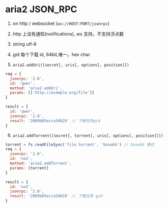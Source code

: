 # aria2 JSON_RPC

1. on http / websocket (`ws://HOST:PORT/jsonrpc`)
2. http 上没有通知(notifications), ws 支持，不支持浮点数
3. string utf-8

4. gid 每个下载 id, 64bit,唯一。hex char.

5. `aria2.addUri([secret], uris[, options[, position]])`

```js
req = {
  jsonrpc: '2.0',
  id: 'qwer',
  method: 'aria2.addUri',
  params: [['http://example.org/file']]
}

result = {
  id: 'qwer',
  jsonrpc: '2.0',
  result: '2089b05ecca3d829' // 下载任务gid
}
```

6. `aria2.addTorrent([secret], torrent[, uris[, options[, position]]])`

```js
torrent = fs.readFileSync('file.torrent', 'base64') // base64 格式
req = {
  jsonrpc: '2.0',
  id: 'no2',
  method: 'aria2.addTorrent',
  params: [torrent]
}

result = {
  id: 'no2',
  jsonrpc: '2.0',
  result: '2089b05ecca3d829' // 下载任务 gid
}
```
